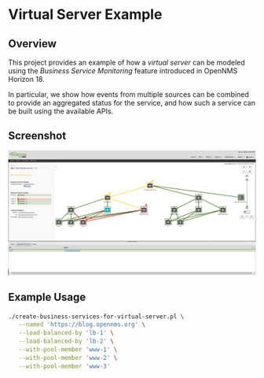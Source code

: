 # Virtual Server Example

## Overview

This project provides an example of how a *virtual server* can be modeled using the *Business Service Monitoring* feature introduced in OpenNMS Horizon 18.

In particular, we show how events from multiple sources can be combined to provide an aggregated status for the service, and how such a service can be built using the available APIs.

## Screenshot

![Business Services in Topology UI](screenshots/hierarchy.png)

## Example Usage

```sh
./create-business-services-for-virtual-server.pl \
   --named 'https://blog.opennms.org' \
   --load-balanced-by 'lb-1' \
   --load-balanced-by 'lb-2' \
   --with-pool-member 'www-1' \
   --with-pool-member 'www-2' \
   --with-pool-member 'www-3'
```
